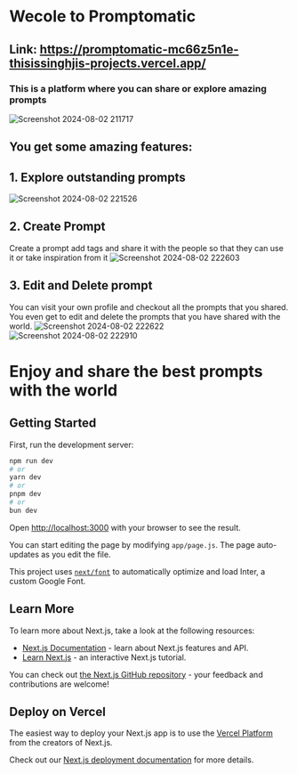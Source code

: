 # Wecole to Promptomatic
## Link: https://promptomatic-mc66z5n1e-thisissinghjis-projects.vercel.app/
### This is a platform where you can share or explore amazing prompts
![Screenshot 2024-08-02 211717](https://github.com/user-attachments/assets/e1c16995-7855-4f3b-b73e-effdd36651db)

## You get some amazing features:
## 1. Explore outstanding prompts
![Screenshot 2024-08-02 221526](https://github.com/user-attachments/assets/9761a4e4-b8ca-4a4d-b3fa-e786a42a7190)

## 2. Create Prompt
Create a prompt add tags and share it with the people so that they can use it or take inspiration from it
![Screenshot 2024-08-02 222603](https://github.com/user-attachments/assets/0048b3e2-e460-4751-86b4-03f7c5116a88)

## 3. Edit and Delete prompt
You can visit your own profile and checkout all the prompts that you shared. You even get to edit and delete the prompts that you have shared with the world.
![Screenshot 2024-08-02 222622](https://github.com/user-attachments/assets/7ff1207f-38b8-4e86-aac6-757ed1042d2d)
![Screenshot 2024-08-02 222910](https://github.com/user-attachments/assets/77c123de-c600-4f40-bf41-75dea0cf6dbf)

# Enjoy and share the best prompts with the world

## Getting Started

First, run the development server:

```bash
npm run dev
# or
yarn dev
# or
pnpm dev
# or
bun dev
```

Open [http://localhost:3000](http://localhost:3000) with your browser to see the result.

You can start editing the page by modifying `app/page.js`. The page auto-updates as you edit the file.

This project uses [`next/font`](https://nextjs.org/docs/basic-features/font-optimization) to automatically optimize and load Inter, a custom Google Font.

## Learn More

To learn more about Next.js, take a look at the following resources:

- [Next.js Documentation](https://nextjs.org/docs) - learn about Next.js features and API.
- [Learn Next.js](https://nextjs.org/learn) - an interactive Next.js tutorial.

You can check out [the Next.js GitHub repository](https://github.com/vercel/next.js/) - your feedback and contributions are welcome!

## Deploy on Vercel

The easiest way to deploy your Next.js app is to use the [Vercel Platform](https://vercel.com/new?utm_medium=default-template&filter=next.js&utm_source=create-next-app&utm_campaign=create-next-app-readme) from the creators of Next.js.

Check out our [Next.js deployment documentation](https://nextjs.org/docs/deployment) for more details.
